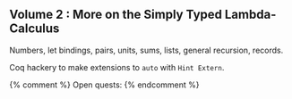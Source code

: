 ## Volume 2 : More on the Simply Typed Lambda-Calculus

Numbers, let bindings, pairs, units, sums, lists, general recursion, records. 

Coq hackery to make extensions to `auto` with `Hint Extern`.

{% comment %}
Open quests:
{% endcomment %}
